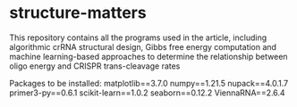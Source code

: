 # structure-matters
This repository contains all the programs used in the article, including algorithmic crRNA structural design, Gibbs free energy computation and machine learning-based approaches to determine the relationship between oligo energy and CRISPR trans-cleavage rates  

Packages to be installed:
matplotlib==3.7.0
numpy==1.21.5
nupack==4.0.1.7
primer3-py==0.6.1
scikit-learn==1.0.2
seaborn==0.12.2
ViennaRNA==2.6.4


